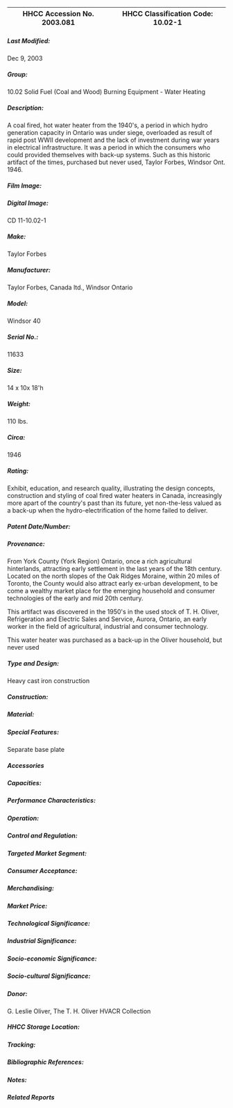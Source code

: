 | **HHCC Accession No. 2003.081** |**HHCC Classification Code:  10.02-1**|
| ----------- | ----------- |

##### Last Modified:
Dec 9, 2003

##### Group:
10.02 Solid Fuel (Coal and Wood) Burning Equipment - Water Heating

##### Description:
A coal fired, hot water heater from the 1940's, a period in which hydro generation capacity in Ontario was under siege, overloaded as result of rapid post WWII development and the lack of investment during war years in electrical infrastructure. It was a period in which the consumers who could provided themselves with back-up systems. Such as this historic artifact of the times, purchased but never used, Taylor Forbes, Windsor Ont. 1946.

##### Film Image:


##### Digital Image:
CD 11-10.02-1

##### Make:
Taylor Forbes

##### Manufacturer:
Taylor Forbes, Canada ltd., Windsor Ontario

##### Model:
Windsor 40

##### Serial No.:
11633

##### Size:
14 x 10x 18'h

##### Weight:
110 lbs.

##### Circa:
1946

##### Rating:
Exhibit, education, and research quality, illustrating the design concepts, construction and styling of coal fired water heaters in Canada, increasingly more apart of the country's past than its future, yet non-the-less valued as a back-up when the hydro-electrification of the home failed to deliver.

##### Patent Date/Number:


##### Provenance:
From York County (York Region) Ontario, once a rich agricultural hinterlands, attracting early settlement in the last years of the 18th century. Located on the north slopes of the Oak Ridges Moraine, within 20 miles of Toronto, the County would also attract early ex-urban development, to be come a wealthy market place for the emerging household and consumer technologies of the early and mid 20th century. 

This artifact was discovered in the 1950's in the used stock of T. H. Oliver, Refrigeration and Electric Sales and Service, Aurora, Ontario, an early worker in the field of agricultural, industrial and consumer technology. 

This water heater was purchased as a back-up in the Oliver household, but never used

##### Type and Design:
Heavy cast iron construction

##### Construction:


##### Material:


##### Special Features:
Separate base plate

##### Accessories


##### Capacities:


##### Performance Characteristics:


##### Operation:


##### Control and Regulation:


##### Targeted Market Segment:


##### Consumer Acceptance:


##### Merchandising:


##### Market Price:


##### Technological Significance:


##### Industrial Significance:


##### Socio-economic Significance:


##### Socio-cultural Significance:


##### Donor:
G. Leslie Oliver, The T. H. Oliver HVACR Collection

##### HHCC Storage Location:


##### Tracking:


##### Bibliographic References:


##### Notes:


##### Related Reports

